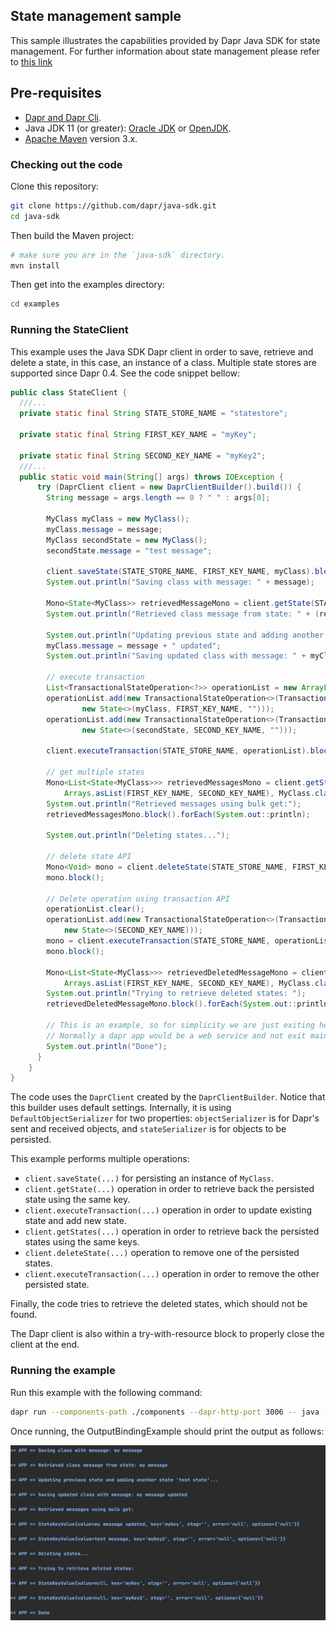 ## State management sample

This sample illustrates the capabilities provided by Dapr Java SDK for state management. For further information about state management please refer to [this link](https://docs.dapr.io/developing-applications/building-blocks/state-management/state-management-overview/)

## Pre-requisites

* [Dapr and Dapr Cli](https://docs.dapr.io/getting-started/install-dapr/).
* Java JDK 11 (or greater): [Oracle JDK](https://www.oracle.com/technetwork/java/javase/downloads/index.html#JDK11) or [OpenJDK](https://jdk.java.net/13/).
* [Apache Maven](https://maven.apache.org/install.html) version 3.x.

### Checking out the code

Clone this repository:

```sh
git clone https://github.com/dapr/java-sdk.git
cd java-sdk
```

Then build the Maven project:

```sh
# make sure you are in the `java-sdk` directory.
mvn install
```

Then get into the examples directory:
```sh
cd examples
```

### Running the StateClient
This example uses the Java SDK Dapr client in order to save, retrieve and delete a state, in this case, an instance of a class. Multiple state stores are supported since Dapr 0.4. See the code snippet bellow: 

```java
public class StateClient {
  ///...
  private static final String STATE_STORE_NAME = "statestore";

  private static final String FIRST_KEY_NAME = "myKey";

  private static final String SECOND_KEY_NAME = "myKey2";
  ///...
  public static void main(String[] args) throws IOException {
      try (DaprClient client = new DaprClientBuilder().build()) {
        String message = args.length == 0 ? " " : args[0];
  
        MyClass myClass = new MyClass();
        myClass.message = message;
        MyClass secondState = new MyClass();
        secondState.message = "test message";
  
        client.saveState(STATE_STORE_NAME, FIRST_KEY_NAME, myClass).block();
        System.out.println("Saving class with message: " + message);
  
        Mono<State<MyClass>> retrievedMessageMono = client.getState(STATE_STORE_NAME, FIRST_KEY_NAME, MyClass.class);
        System.out.println("Retrieved class message from state: " + (retrievedMessageMono.block().getValue()).message);
  
        System.out.println("Updating previous state and adding another state 'test state'... ");
        myClass.message = message + " updated";
        System.out.println("Saving updated class with message: " + myClass.message);
  
        // execute transaction
        List<TransactionalStateOperation<?>> operationList = new ArrayList<>();
        operationList.add(new TransactionalStateOperation<>(TransactionalStateOperation.OperationType.UPSERT,
                new State<>(myClass, FIRST_KEY_NAME, "")));
        operationList.add(new TransactionalStateOperation<>(TransactionalStateOperation.OperationType.UPSERT,
                new State<>(secondState, SECOND_KEY_NAME, "")));
  
        client.executeTransaction(STATE_STORE_NAME, operationList).block();
  
        // get multiple states
        Mono<List<State<MyClass>>> retrievedMessagesMono = client.getStates(STATE_STORE_NAME,
            Arrays.asList(FIRST_KEY_NAME, SECOND_KEY_NAME), MyClass.class);
        System.out.println("Retrieved messages using bulk get:");
        retrievedMessagesMono.block().forEach(System.out::println);
  
        System.out.println("Deleting states...");
  
        // delete state API
        Mono<Void> mono = client.deleteState(STATE_STORE_NAME, FIRST_KEY_NAME);
        mono.block();
  
        // Delete operation using transaction API
        operationList.clear();
        operationList.add(new TransactionalStateOperation<>(TransactionalStateOperation.OperationType.DELETE,
            new State<>(SECOND_KEY_NAME)));
        mono = client.executeTransaction(STATE_STORE_NAME, operationList);
        mono.block();
  
        Mono<List<State<MyClass>>> retrievedDeletedMessageMono = client.getStates(STATE_STORE_NAME,
            Arrays.asList(FIRST_KEY_NAME, SECOND_KEY_NAME), MyClass.class);
        System.out.println("Trying to retrieve deleted states: ");
        retrievedDeletedMessageMono.block().forEach(System.out::println);
  
        // This is an example, so for simplicity we are just exiting here.
        // Normally a dapr app would be a web service and not exit main.
        System.out.println("Done");
      }
    }
}
```
The code uses the `DaprClient` created by the `DaprClientBuilder`. Notice that this builder uses default settings. Internally, it is using `DefaultObjectSerializer` for two properties: `objectSerializer` is for Dapr's sent and received objects, and `stateSerializer` is for objects to be persisted. 

This example performs multiple operations: 
* `client.saveState(...)` for persisting an instance of `MyClass`.
* `client.getState(...)` operation in order to retrieve back the persisted state using the same key. 
* `client.executeTransaction(...)` operation in order to update existing state and add new state. 
* `client.getStates(...)` operation in order to retrieve back the persisted states using the same keys.
* `client.deleteState(...)` operation to remove  one of the persisted states. 
* `client.executeTransaction(...)` operation in order to remove the other persisted state.

Finally, the code tries to retrieve the deleted states, which should not be found. 

The Dapr client is also within a try-with-resource block to properly close the client at the end.

### Running the example

Run this example with the following command:
```sh
dapr run --components-path ./components --dapr-http-port 3006 -- java -jar target/dapr-java-sdk-examples-exec.jar io.dapr.examples.state.StateClient 'my message'
```
Once running, the OutputBindingExample should print the output as follows:

![stateouput](../../../../../resources/img/state.png)
